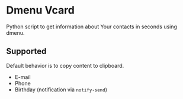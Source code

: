 # Dmenu Vcard

Python script to get information about Your contacts in seconds using dmenu.

## Supported

Default behavior is to copy content to clipboard.

- E-mail
- Phone
- Birthday (notification via `notify-send`)

